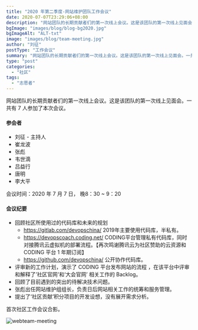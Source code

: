 ```yaml
---
title: "2020 年第二季度-网站维护团队工作会议"
date: 2020-07-07T23:29:06+08:00
description: "网站团队的长期贡献者们的第一次线上会议。这是该团队的第一次线上见面会。"
bgImage: "images/blog/blog-bg2020.jpg"
bgImageAlt: "ALT-txt"
image: "images/blog/team-meeting.jpg"
author: "刘征"
postType: "工作会议"
summary: "网站团队的长期贡献者们的第一次线上会议。这是该团队的第一次线上见面会。一共有 7 人参加了本次会议。"
type: "post"
categories: 
  - "社区"
tags:
  - "志愿者"
---
```


网站团队的长期贡献者们的第一次线上会议。这是该团队的第一次线上见面会。一共有 7 人参加了本次会议。

#### 参会者

* 刘征 - 主持人
* 崔龙波
* 张彪
* 韦世滴
* 吕益行
* 唐明
* 李大平

会议时间：2020 年 7 月 7 日， 晚8：30 ~ 9：20


#### 会议纪要

* 回顾社区所使用过的代码库和未来的规划
  * https://gitlab.com/devopschina/ 2019年主要使用代码库，半私有。
  * https://devopscoach.coding.net/ CODING平台管理私有代码库，同时对接腾讯云虚拟机的部署流程。【再次鸣谢腾讯云为社区赞助的云资源和 CODING 平台 1 年期订阅】
  * https://github.com/devopschina/ 公开协作代码库。
* 评审新的工作计划，演示了 CODING 平台发布网站的流程 ，在该平台中评审和解释了’社区官网'和‘大会官网’ 相关工作的 Backlog。
* 回顾了目前遇到的突出的待解决技术问题。
* 张彪出任网站维护组组长，负责日后网站相关工作的统筹和服务管理。
* 提出了‘社区贡献’积分项目的开发设想，没有展开需求分析。

首次社区工作会议合影。

![webteam-meeting](/images/blog/webteam-meeting1.jpg)
